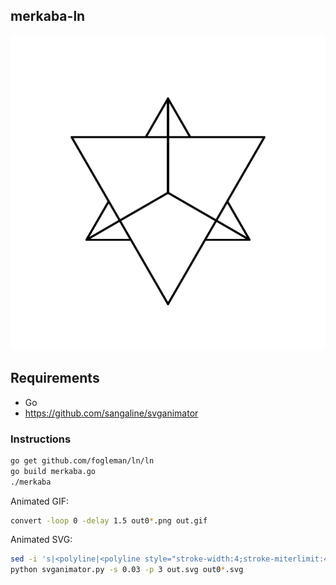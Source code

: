 ## merkaba-ln

![merkaba](https://raw.githubusercontent.com/poexio/poex-visual-identity/master/merkaba-ln/out.gif?token=AADtJ7lPaJ8XlRwrQUKfaF4VjZgpme3Zks5ZybWWwA%3D%3D)

## Requirements

- Go
- https://github.com/sangaline/svganimator

### Instructions

```sh
go get github.com/fogleman/ln/ln
go build merkaba.go
./merkaba
```

Animated GIF:

```sh
convert -loop 0 -delay 1.5 out0*.png out.gif
```

Animated SVG:

```sh
sed -i 's|<polyline|<polyline style="stroke-width:4;stroke-miterlimit:4;stroke-dasharray:none;stroke-linecap:round"|' out0*.svg
python svganimator.py -s 0.03 -p 3 out.svg out0*.svg
```
